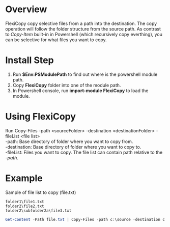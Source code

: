 # Overview
FlexiCopy copy selective files from a path into the destination. The copy operation will follow the folder structure from the source path.
As contrast to *Copy-Item* built-in in Powershell (which recursively copy everthing), you can be selective for what files you want to copy.


# Install Step
1. Run **$Env:PSModulePath** to find out where is the powershell module path.
2. Copy **FlexiCopy** folder into one of the module path.
3. In Powershell console, run **import-module FlexiCopy** to load the module.

# Using FlexiCopy
Run Copy-Files -path \<sourceFolder\> -destination \<destinationFolder\> -fileList \<file list\>  
-path: Base directory of folder where you want to copy from.  
-destination: Base directory of folder where you want to copy to.  
-fileList: Files you want to copy. The file list can contain path relative to the *-path*.

# Example
Sample of file list to copy (file.txt)
```text
folder1\file1.txt
folder2\file2.txt
folder2\subfolder2a\file3.txt
```
```Powershell
Get-Content -Path file.txt | Copy-Files -path c:\source -destination c:\destination
```
